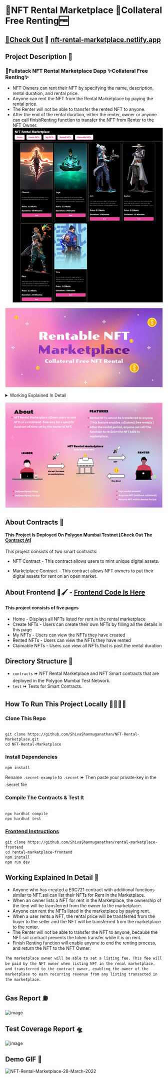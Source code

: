 # 💎NFT Rental Marketplace 💸Collateral Free Renting🆓

## [💎Check Out](https://nft-rental-marketplace.netlify.app) 🔔 [nft-rental-marketplace.netlify.app](https://nft-rental-marketplace.netlify.app/) 

## Project Description 📝

### 💎Fullstack NFT Rental Marketplace Dapp ✨Collateral Free Renting✨

- NFT Owners can rent their NFT by specifying the name, description, rental duration, and rental price. 
- Anyone can rent the NFT from the Rental Marketplace by paying the rental price.
- The Renter will not be able to transfer the rented NFT to anyone. 
- After the end of the rental duration, either the renter, owner or anyone can call finishRenting function to transfer the NFT from Renter to the NFT Owner.
![capture](./rental-marketplace-screenshot.png)

![rental_poster1](./rental_poster1.JPG)



<details> 
  <summary> Working Explained In Detail </summary>
  <h2> Working Explained In Detail </h2>

- Anyone who has created a ERC721 contract with additional functions similar to NFT.sol can list their NFTs for Rent in the Marketplace.
- When an owner lists a NFT for rent in the Marketplace, the ownership of the item will be transferred from the owner to the marketplace.
- Anyone can rent the NFTs listed in the marketplace by paying rent.
- When a user rents a NFT, the rental price will be transferred from the buyer to the seller and the NFT will be transferred from the marketplace to the renter.
- The Renter will not be able to transfer the NFT to anyone, because the NFT.sol contract prevents the token transfer while it is on rent.
- Finish Renting function will enable anyone to end the renting process, and return the NFT to the NFT Owner. 


<strong> The marketplace owner will be able to set a listing fee. This fee will be paid by the NFT owner when listing NFT in the renal marketplace, and transferred to the contract owner, enabling the owner of the marketplace to earn recurring revenue from any listing transacted in the marketplace. </strong>

 
</details>

![alt text](rental_poster.JPG)  

## About Contracts 📄

#### This Project Is Deployed On [Polygon Mumbai Testnet [Check Out The Contract At]](https://mumbai.polygonscan.com/address/0x545f40130d0e93bc53f5f496079e4e6a4a0327d7) 

This project consists of two smart contracts:

- NFT Contract - This contract allows users to mint unique digital assets.

- Marketplace Contract - This contract allows NFT owners to put their digital assets for rent on an open market.

## About Frontend 🎨🖌 - [Frontend Code Is Here](https://github.com/ShivaShanmuganathan/rental-marketplace-frontend)

#### This project consists of five pages

- Home - Displays all NFTs listed for rent in the rental marketplace
- Create NFTs - Users can create their own NFTs by filling all the details in this page
- My NFTs - Users can view the NFTs they have created
- Rented NFTs - Users can view the NFTs they have rented
- Claimable NFTs - Users can view all NFTs that is past the rental duration

## Directory Structure 📂
- `contracts` ⏩ NFT Rental Marketplace and NFT Smart contracts that are deployed in the Polygon Mumbai Test Network.
- `test` ⏩ Tests for Smart Contracts.

## How To Run This Project Locally 🏃🏾‍♂️💨

### Clone This Repo
```shell

git clone https://github.com/ShivaShanmuganathan/NFT-Rental-Marketplace.git
cd NFT-Rental-Marketplace

```

### Install Dependencies

``` shell
npm install
```
Rename `.secret-example` to `.secret` ⏩ Then paste your private-key in the .secret file

### Compile The Contracts & Test It

``` shell

npx hardhat compile
npx hardhat test

```

### [Frontend Instructions](https://github.com/ShivaShanmuganathan/rental-marketplace-frontend)

``` shell
git clone https://github.com/ShivaShanmuganathan/rental-marketplace-frontend
cd rental-marketplace-frontend
npm install
npm run dev
```


## Working Explained In Detail 📃
- Anyone who has created a ERC721 contract with additional functions similar to NFT.sol can list their NFTs for Rent in the Marketplace.
- When an owner lists a NFT for rent in the Marketplace, the ownership of the item will be transferred from the owner to the marketplace.
- Anyone can rent the NFTs listed in the marketplace by paying rent.
- When a user rents a NFT, the rental price will be transferred from the buyer to the seller and the NFT will be transferred from the marketplace to the renter.
- The Renter will not be able to transfer the NFT to anyone, because the NFT.sol contract prevents the token transfer while it is on rent.
- Finish Renting function will enable anyone to end the renting process, and return the NFT to the NFT Owner. 

``` The marketplace owner will be able to set a listing fee. This fee will be paid by the NFT owner when listing NFT in the renal marketplace, and transferred to the contract owner, enabling the owner of the marketplace to earn recurring revenue from any listing transacted in the marketplace. ```


## Gas Report ⛽
![image](./gas-report-rental.JPG)

## Test Coverage Report 🛸
![image](./test-coverage-report.JPG)

## Demo GIF 🎥
![NFT-Rental-Marketplace-28-March-2022](https://user-images.githubusercontent.com/30176438/160345192-d56e13d5-645b-40f5-961a-f461758d62fc.gif)
